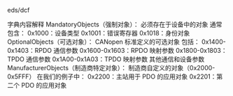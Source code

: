 eds/dcf

字典内容解释
MandatoryObjects（强制对象）：
必须存在于设备中的对象
通常包含：
0x1000：设备类型
0x1001：错误寄存器
0x1018：身份对象
OptionalObjects（可选对象）：
CANopen 标准定义的可选对象
包括：
0x1400-0x1403：RPDO 通信参数
0x1600-0x1603：RPDO 映射参数
0x1800-0x1803：TPDO 通信参数
0x1A00-0x1A03：TPDO 映射参数
其他通信和设备参数
ManufacturerObjects（制造商特定对象）：
制造商自定义的对象（0x2000-0x5FFF）
在我们的例子中：
0x2200：主站用于 PDO 的应用对象
0x2201：第二个 PDO 的应用对象